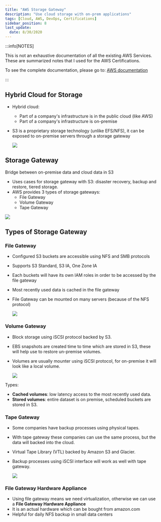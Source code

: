 ```yaml
---
title: "AWS Storage Gateway"
description: "Use cloud storage with on-prem applications"
tags: [Cloud, AWS, DevOps, Certifications]
sidebar_position: 8
last_update:
  date: 8/30/2020
---
```



:::info[NOTES]

This is not an exhaustive documentation of all the existing AWS Services. These are summarized notes that I used for the AWS Certifications.

To see the complete documentation, please go to: [AWS documentation](https://docs.aws.amazon.com/)

:::



## Hybrid Cloud for Storage

- Hybrid cloud:
    - Part of a company's infrastructure is in the public cloud (like AWS)
    - Part of a company's infrastructure is on-premise
- S3 is a proprietary storage technology (unlike EFS/NFS), it can be exposed to on-premise servers through a storage gateway

    ![](/img/docs/aws-s3-cloud-native-options.png)


## Storage Gateway

Bridge between on-premise data and cloud data in S3

- Uses cases for storage gateway with S3: disaster recovery, backup and restore, tiered storage.
- AWS provides 3 types of storage gateways:
    - File Gateway
    - Volume Gateway
    - Tape Gateway

![](/img/docs/aws-s3-storage-gw-choices.png)


## Types of Storage Gateway

### File Gateway

- Configured S3 buckets are accessible using NFS and SMB protocols
- Supports S3 Standard, S3 IA, One Zone IA
- Each buckets will have its own IAM roles in order to be accessed by the file gateway
- Most recently used data is cached in the file gateway
- File Gateway can be mounted on many servers (because of the NFS protocol)

    ![](/img/docs/aws-s3-file-gateway.png)


### Volume Gateway

- Block storage using iSCSI protocol backed by S3.
- EBS snapshots are created time to time which are stored in S3, these will help use to restore un-premise volumes.
- Volumes are usually mounter using iSCSI protocol, for on-premise it will look like a local volume.

    ![](/img/docs/aws-s3-vol-gw.png)

Types:

- **Cached volumes**: low latency access to the most recently used data.
- **Stored volumes**: entire dataset is on premise, scheduled buckets are stored in S3.

### Tape Gateway

- Some companies have backup processes using physical tapes.
- With tape gateway these companies can use the same process, but the data will backed into the cloud.
- Virtual Tape Library (VTL) backed by Amazon S3 and Glacier.
- Backup processes using iSCSI interface will work as well with tape gateway.

    ![](/img/docs/aws-s3-tape-gw.png)

### File Gateway Hardware Appliance

- Using file gateway means we need virtualization, otherwise we can use a **File Gateway Hardware Appliance**
- It is an actual hardware which can be bought from amazon.com
- Helpful for daily NFS backup in small data centers

 
